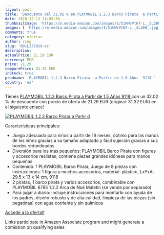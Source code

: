 ```yaml
---
layout: post
title: 'Descuento del 32.02 % en PLAYMOBIL 1.2.3 Barco Pirata  a Partir d'
date: 2020-12-11 11:03:30
thumbnailImage: 'https://m.media-amazon.com/images/I/51kMrVtNf-L._SL200_.jpg'
images: [ 'https://m.media-amazon.com/images/I/51kMrVtNf-L._SL200_.jpg' ]
comments: true
category: ofertas
author: ring
slug: 'B01LZ37U1X-es'
description:
actualPrice: 21.29 EUR
currency: EUR
price: 21.29
comparePrice: 31.32 EUR
inStock: true
prodname: 'PLAYMOBIL 1.2.3 Barco Pirata  a Partir de 1.5 Años  9118 '
country: 'es'
---
```


Tienes [PLAYMOBIL 1.2.3 Barco Pirata  a Partir de 1.5 Años  9118 ](https://www.amazon.es/dp/B01LZ37U1X/?tag=tolees-21) con un 32.02 % de descuento con precio de oferta de 21.29 EUR (original: 31.32 EUR) en el siguiente enlace!

[![PLAYMOBIL 1.2.3 Barco Pirata  a Partir d](https://m.media-amazon.com/images/I/51kMrVtNf-L._SL200_.jpg)](https://www.amazon.es/dp/B01LZ37U1X/?tag=tolees-21)

Características principales:

- Juego adecuado para niños a partir de 18 meses, óptimo para las manos de los niños gracias a su tamaño adaptado y fácil sujeción gracias a sus bordes redondeados
- Diversión para los más pequeños: PLAYMOBIL Barco Pirata con figuras y accesorios realistas, contiene piezas grandes idóneas para manos pequeñas
- Contenido: 1 PLAYMOBIL Barco Pirata, Juego de 8 piezas con instrucciones: 1 figura y muchos accesorios, material: plástico, LxPxA: 29.5 x 13 x 14 cm, 9118
- 2 piratas, 1 barco pirata y varios accesorios, combinable con PLAYMOBIL 6765 1.2.3 Arca de Noé Maletín (se vende por separado)
- Para jugar a diario: incluye instrucciones para montarlo con ayuda de los padres, diseño robusto y de alta calidad, limpieza de las piezas (sin pegatinas) con agua corriente y sin químicos

[Accede a la oferta!!](https://www.amazon.es/dp/B01LZ37U1X/?tag=tolees-21)

Links participate in Amazon Associate program and might generate a comission on qualifying sales


